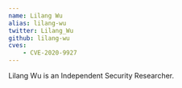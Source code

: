 ```yaml
---
name: Lilang Wu
alias: lilang-wu
twitter: Lilang_Wu
github: lilang-wu
cves:
    - CVE-2020-9927
---
```

Lilang Wu is an Independent Security Researcher.